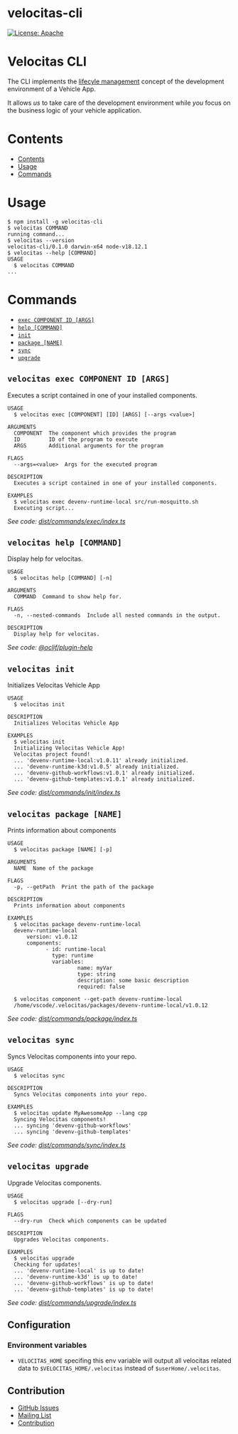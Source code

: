 # velocitas-cli

[![License: Apache](https://img.shields.io/badge/License-Apache-yellow.svg)](http://www.apache.org/licenses/LICENSE-2.0)

Velocitas CLI
=================
The CLI implements the [lifecyle management](link-to-velocitas-docs) concept of the development environment of
a Vehicle App.

It allows *us* to take care of the development environment while *you* focus on the business logic of your vehicle application.


# Contents

<!-- toc -->
* [Contents](#contents)
* [Usage](#usage)
* [Commands](#commands)
<!-- tocstop -->

# Usage
<!-- usage -->
```sh-session
$ npm install -g velocitas-cli
$ velocitas COMMAND
running command...
$ velocitas --version
velocitas-cli/0.1.0 darwin-x64 node-v18.12.1
$ velocitas --help [COMMAND]
USAGE
  $ velocitas COMMAND
...
```
<!-- usagestop -->
# Commands
<!-- commands -->
<!-- no toc -->
- [`exec COMPONENT ID [ARGS]`](#velocitas-exec-component-id-args)
- [`help [COMMAND]`](#velocitas-help-command)
- [`init`](#velocitas-init)
- [`package [NAME]`](#velocitas-package-name)
- [`sync`](#velocitas-sync)
- [`upgrade`](#velocitas-upgrade)

## `velocitas exec COMPONENT ID [ARGS]`

Executes a script contained in one of your installed components.

```
USAGE
  $ velocitas exec [COMPONENT] [ID] [ARGS] [--args <value>]

ARGUMENTS
  COMPONENT  The component which provides the program
  ID         ID of the program to execute
  ARGS       Additional arguments for the program

FLAGS
  --args=<value>  Args for the executed program

DESCRIPTION
  Executes a script contained in one of your installed components.

EXAMPLES
  $ velocitas exec devenv-runtime-local src/run-mosquitto.sh
  Executing script...
```

_See code: [dist/commands/exec/index.ts](./src/commands/exec/index.ts)_

## `velocitas help [COMMAND]`

Display help for velocitas.

```
USAGE
  $ velocitas help [COMMAND] [-n]

ARGUMENTS
  COMMAND  Command to show help for.

FLAGS
  -n, --nested-commands  Include all nested commands in the output.

DESCRIPTION
  Display help for velocitas.
```

_See code: [@oclif/plugin-help](https://github.com/oclif/plugin-help/blob/v5.1.19/src/commands/help.ts)_

## `velocitas init`

Initializes Velocitas Vehicle App

```
USAGE
  $ velocitas init

DESCRIPTION
  Initializes Velocitas Vehicle App

EXAMPLES
  $ velocitas init
  Initializing Velocitas Vehicle App!
  Velocitas project found!
  ... 'devenv-runtime-local:v1.0.11' already initialized.
  ... 'devenv-runtime-k3d:v1.0.5' already initialized.
  ... 'devenv-github-workflows:v1.0.1' already initialized.
  ... 'devenv-github-templates:v1.0.1' already initialized.
```

_See code: [dist/commands/init/index.ts](./src/commands/init/index.ts)_

## `velocitas package [NAME]`

Prints information about components

```
USAGE
  $ velocitas package [NAME] [-p]

ARGUMENTS
  NAME  Name of the package

FLAGS
  -p, --getPath  Print the path of the package

DESCRIPTION
  Prints information about components

EXAMPLES
  $ velocitas package devenv-runtime-local
  devenv-runtime-local
      version: v1.0.12
      components:
            - id: runtime-local
              type: runtime
              variables:
                      name: myVar
                      type: string
                      description: some basic description
                      required: false

  $ velocitas component --get-path devenv-runtime-local
  /home/vscode/.velocitas/packages/devenv-runtime-local/v1.0.12
```

_See code: [dist/commands/package/index.ts](./src/commands/package/index.ts)_

## `velocitas sync`

Syncs Velocitas components into your repo.

```
USAGE
  $ velocitas sync

DESCRIPTION
  Syncs Velocitas components into your repo.

EXAMPLES
  $ velocitas update MyAwesomeApp --lang cpp
  Syncing Velocitas components!
  ... syncing 'devenv-github-workflows'
  ... syncing 'devenv-github-templates'
```

_See code: [dist/commands/sync/index.ts](./src/commands/sync/index.ts)_

## `velocitas upgrade`

Upgrade Velocitas components.

```
USAGE
  $ velocitas upgrade [--dry-run]

FLAGS
  --dry-run  Check which components can be updated

DESCRIPTION
  Upgrades Velocitas components.

EXAMPLES
  $ velocitas upgrade
  Checking for updates!
  ... 'devenv-runtime-local' is up to date!
  ... 'devenv-runtime-k3d' is up to date!
  ... 'devenv-github-workflows' is up to date!
  ... 'devenv-github-templates' is up to date!
```

_See code: [dist/commands/upgrade/index.ts](./src/commands/update/index.ts)_
<!-- commandsstop -->

## Configuration

### Environment variables

* `VELOCITAS_HOME` specifing this env variable will output all velocitas related data to `$VELOCITAS_HOME/.velocitas` instead of `$userHome/.velocitas`.

## Contribution
- [GitHub Issues](https://github.com/eclipse-velocitas/velocitas-cli/issues)
- [Mailing List](https://accounts.eclipse.org/mailing-list/velocitas-dev)
- [Contribution](https://eclipse-velocitas.github.io/velocitas-docs/docs/contribution/)
